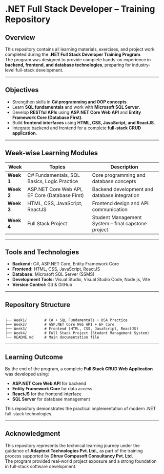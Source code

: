 # .NET Full Stack Developer – Training Repository

## Overview
This repository contains all learning materials, exercises, and project work completed during the **.NET Full Stack Developer Training Program**.  
The program was designed to provide complete hands-on experience in **backend, frontend, and database technologies**, preparing for industry-level full-stack development.


---

## Objectives
- Strengthen skills in **C# programming and OOP concepts**.  
- Learn **SQL fundamentals** and work with **Microsoft SQL Server**.  
- Develop **RESTful APIs** using **ASP.NET Core Web API** and **Entity Framework Core (Database First)**.  
- Build **frontend interfaces** using **HTML, CSS, JavaScript, and ReactJS**.  
- Integrate backend and frontend for a complete **full-stack CRUD application**.

---

## Week-wise Learning Modules

| Week | Topics | Description |
|------|---------|-------------|
| **Week 1** | C# Fundamentals, SQL Basics, Logic Practice | Core programming and database concepts |
| **Week 2** | ASP.NET Core Web API, EF Core (Database First) | Backend development and database integration |
| **Week 3** | HTML, CSS, JavaScript, ReactJS | Frontend design and API communication |
| **Week 4** | Full Stack Project | Student Management System – final capstone project |

---

## Tools and Technologies
- **Backend:** C#, ASP.NET Core, Entity Framework Core  
- **Frontend:** HTML, CSS, JavaScript, ReactJS  
- **Database:** Microsoft SQL Server (SSMS)  
- **Development Tools:** Visual Studio, Visual Studio Code, Node.js, Vite  
- **Version Control:** Git & GitHub  

---

## Repository Structure
```

├── Week1/        # C# + SQL Fundamentals + DSA Practice
├── Week2/        # ASP.NET Core Web API + EF Core
├── Week3/        # Frontend (HTML, CSS, JavaScript, ReactJS)
├── Week4/        # Full Stack Project (Student Management System)
└── README.md     # Main documentation file

```

---

## Learning Outcome
By the end of the program, a complete **Full Stack CRUD Web Application** was developed using:
- **ASP.NET Core Web API** for backend  
- **Entity Framework Core** for data access  
- **ReactJS** for the frontend interface  
- **SQL Server** for database management  

This repository demonstrates the practical implementation of modern .NET full-stack technologies.

---

## Acknowledgment
This repository represents the technical learning journey under the guidance of **Adaptnxt Technologies Pvt. Ltd.**, as part of the training process supported by **Dhruv Compusoft Consultancy Pvt. Ltd.**  
The program provided real-world project exposure and a strong foundation in full-stack software development.
```
